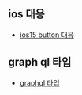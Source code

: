 ## ios 대응
* [ios15 button 대응](https://blog.naver.com/thdwlsgus0/222521066985)

## graph ql 타입
* [graphql 타입](https://blog.naver.com/thdwlsgus0/222521157445)